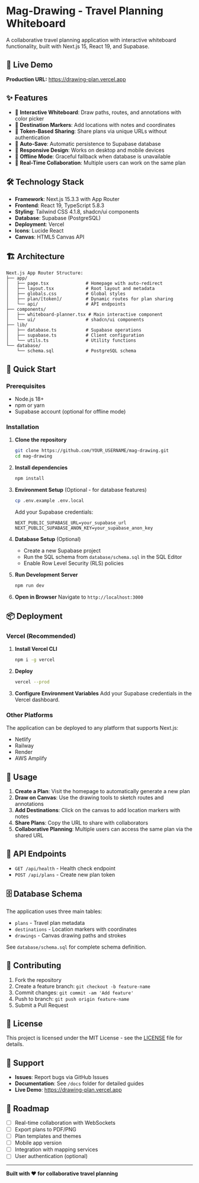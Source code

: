 # Mag-Drawing - Travel Planning Whiteboard

A collaborative travel planning application with interactive whiteboard functionality, built with Next.js 15, React 19, and Supabase.

## 🚀 Live Demo

**Production URL:** https://drawing-plan.vercel.app

## ✨ Features

- 🎨 **Interactive Whiteboard**: Draw paths, routes, and annotations with color picker
- 📍 **Destination Markers**: Add locations with notes and coordinates
- 🔗 **Token-Based Sharing**: Share plans via unique URLs without authentication
- 💾 **Auto-Save**: Automatic persistence to Supabase database
- 📱 **Responsive Design**: Works on desktop and mobile devices
- 🔄 **Offline Mode**: Graceful fallback when database is unavailable
- 🎯 **Real-Time Collaboration**: Multiple users can work on the same plan

## 🛠️ Technology Stack

- **Framework**: Next.js 15.3.3 with App Router
- **Frontend**: React 19, TypeScript 5.8.3
- **Styling**: Tailwind CSS 4.1.8, shadcn/ui components
- **Database**: Supabase (PostgreSQL)
- **Deployment**: Vercel
- **Icons**: Lucide React
- **Canvas**: HTML5 Canvas API

## 🏗️ Architecture

```
Next.js App Router Structure:
├── app/
│   ├── page.tsx              # Homepage with auto-redirect
│   ├── layout.tsx            # Root layout and metadata
│   ├── globals.css           # Global styles
│   ├── plan/[token]/         # Dynamic routes for plan sharing
│   └── api/                  # API endpoints
├── components/
│   ├── whiteboard-planner.tsx # Main interactive component
│   └── ui/                   # shadcn/ui components
├── lib/
│   ├── database.ts           # Supabase operations
│   ├── supabase.ts           # Client configuration
│   └── utils.ts              # Utility functions
└── database/
    └── schema.sql            # PostgreSQL schema
```

## 🚀 Quick Start

### Prerequisites

- Node.js 18+ 
- npm or yarn
- Supabase account (optional for offline mode)

### Installation

1. **Clone the repository**
   ```bash
   git clone https://github.com/YOUR_USERNAME/mag-drawing.git
   cd mag-drawing
   ```

2. **Install dependencies**
   ```bash
   npm install
   ```

3. **Environment Setup** (Optional - for database features)
   ```bash
   cp .env.example .env.local
   ```
   
   Add your Supabase credentials:
   ```env
   NEXT_PUBLIC_SUPABASE_URL=your_supabase_url
   NEXT_PUBLIC_SUPABASE_ANON_KEY=your_supabase_anon_key
   ```

4. **Database Setup** (Optional)
   - Create a new Supabase project
   - Run the SQL schema from `database/schema.sql` in the SQL Editor
   - Enable Row Level Security (RLS) policies

5. **Run Development Server**
   ```bash
   npm run dev
   ```

6. **Open in Browser**
   Navigate to `http://localhost:3000`

## 📦 Deployment

### Vercel (Recommended)

1. **Install Vercel CLI**
   ```bash
   npm i -g vercel
   ```

2. **Deploy**
   ```bash
   vercel --prod
   ```

3. **Configure Environment Variables**
   Add your Supabase credentials in the Vercel dashboard.

### Other Platforms

The application can be deployed to any platform that supports Next.js:
- Netlify
- Railway
- Render
- AWS Amplify

## 🎯 Usage

1. **Create a Plan**: Visit the homepage to automatically generate a new plan
2. **Draw on Canvas**: Use the drawing tools to sketch routes and annotations
3. **Add Destinations**: Click on the canvas to add location markers with notes
4. **Share Plans**: Copy the URL to share with collaborators
5. **Collaborative Planning**: Multiple users can access the same plan via the shared URL

## 🔧 API Endpoints

- `GET /api/health` - Health check endpoint
- `POST /api/plans` - Create new plan token

## 🗄️ Database Schema

The application uses three main tables:
- `plans` - Travel plan metadata
- `destinations` - Location markers with coordinates
- `drawings` - Canvas drawing paths and strokes

See `database/schema.sql` for complete schema definition.

## 🤝 Contributing

1. Fork the repository
2. Create a feature branch: `git checkout -b feature-name`
3. Commit changes: `git commit -am 'Add feature'`
4. Push to branch: `git push origin feature-name`
5. Submit a Pull Request

## 📝 License

This project is licensed under the MIT License - see the [LICENSE](LICENSE) file for details.

## 🛟 Support

- **Issues**: Report bugs via GitHub Issues
- **Documentation**: See `/docs` folder for detailed guides
- **Live Demo**: https://drawing-plan.vercel.app

## 🔮 Roadmap

- [ ] Real-time collaboration with WebSockets
- [ ] Export plans to PDF/PNG
- [ ] Plan templates and themes
- [ ] Mobile app version
- [ ] Integration with mapping services
- [ ] User authentication (optional)

---

**Built with ❤️ for collaborative travel planning**
